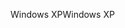 <span data-ttu-id="3e0f9-101">Windows XP</span><span class="sxs-lookup"><span data-stu-id="3e0f9-101">Windows XP</span></span>